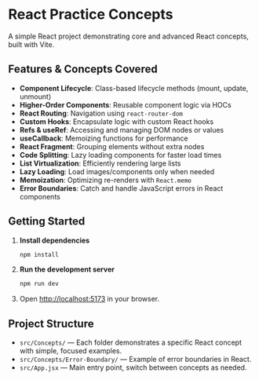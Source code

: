 # React Practice Concepts

A simple React project demonstrating core and advanced React concepts, built with Vite.

## Features & Concepts Covered

- **Component Lifecycle**: Class-based lifecycle methods (mount, update, unmount)
- **Higher-Order Components**: Reusable component logic via HOCs
- **React Routing**: Navigation using `react-router-dom`
- **Custom Hooks**: Encapsulate logic with custom React hooks
- **Refs & useRef**: Accessing and managing DOM nodes or values
- **useCallback**: Memoizing functions for performance
- **React Fragment**: Grouping elements without extra nodes
- **Code Splitting**: Lazy loading components for faster load times
- **List Virtualization**: Efficiently rendering large lists
- **Lazy Loading**: Load images/components only when needed
- **Memoization**: Optimizing re-renders with `React.memo`
- **Error Boundaries**: Catch and handle JavaScript errors in React components

## Getting Started

1. **Install dependencies**
   ```bash
   npm install
   ```
2. **Run the development server**
   ```bash
   npm run dev
   ```
3. Open [http://localhost:5173](http://localhost:5173) in your browser.

## Project Structure

- `src/Concepts/` — Each folder demonstrates a specific React concept with simple, focused examples.
- `src/Concepts/Error-Boundary/` — Example of error boundaries in React.
- `src/App.jsx` — Main entry point, switch between concepts as needed.
